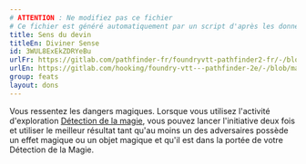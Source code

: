 ```yaml
---
# ATTENTION : Ne modifiez pas ce fichier
# Ce fichier est généré automatiquement par un script d'après les données du module Foundry VTT officiel et de sa traduction
title: Sens du devin
titleEn: Diviner Sense
id: 3WUL8ExEkZDRYeBu
urlFr: https://gitlab.com/pathfinder-fr/foundryvtt-pathfinder2-fr/-/blob/master/data/feats/3WUL8ExEkZDRYeBu.htm
urlEn: https://gitlab.com/hooking/foundry-vtt---pathfinder-2e/-/blob/master/packs/data/feats.db/diviner-sense.json
group: feats
layout: dons
---
```

Vous ressentez les dangers magiques. Lorsque vous utilisez l'activité d'exploration [Détection de la magie](../actions/détection-de-la-magie.md), vous pouvez lancer l'initiative deux fois et utiliser le meilleur résultat tant qu'au moins un des adversaires possède un effet magique ou un objet magique et qu'il est dans la portée de votre Détection de la Magie.


